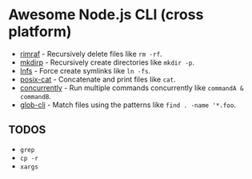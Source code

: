 # Awesome Node.js CLI (cross platform)

* [rimraf](https://github.com/isaacs/rimraf) - Recursively delete files like `rm -rf`.
* [mkdirp](https://github.com/substack/node-mkdirp) - Recursively create directories like `mkdir -p`.
* [lnfs](https://github.com/kevva/lnfs) - Force create symlinks like `ln -fs`.
* [posix-cat](https://github.com/shama/posix-cat) - Concatenate and print files like `cat`.
* [concurrently](https://github.com/kimmobrunfeldt/concurrently) - Run multiple commands concurrently like `commandA & commandB`.
* [glob-cli](https://github.com/latentflip/node-glob-cli) - Match files using the patterns like `find . -name '*.foo`.

## TODOS

* `grep`
* `cp -r`
* `xargs`
